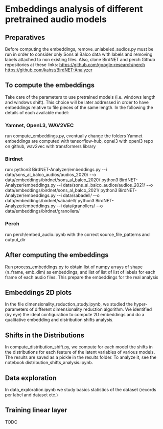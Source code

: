 # Embeddings analysis of different pretrained audio models

## Preparatives

Before computing the embeddings, remove_unlabeled_audios.py must be run in order
to consider only Sons al Balco data with labels and removing labels attached to
non existing files. Also, clone BirdNET and perch Github repositories at these links:
https://github.com/google-research/perch
https://github.com/kahst/BirdNET-Analyzer


## To compute the embeddings

Take care of the parameters to use pretrained models (i.e. windows length and
windows shift). This choice will be later addressed in order to have embeddings
relative to file pieces of the same length. In the following the details of each
available model:

### Yamnet, OpenL3, WAV2VEC

run compute_embeddings.py, eventually change the folders
Yamnet embeddings are computed with tensorflow-hub, opnel3 with openl3 repo on github, wav2vec with transformers library

### Birdnet

run:
python3 BirdNET-Analyzer/embeddings.py --i data/sons_al_balco_audios/audios_2020/ --o data/embeddings/birdnet/sons_al_balco_2020/
python3 BirdNET-Analyzer/embeddings.py --i data/sons_al_balco_audios/audios_2021/ --o data/embeddings/birdnet/sons_al_balco_2021/
python3 BirdNET-Analyzer/embeddings.py --i data/sabadell/ --o data/embeddings/birdnet/sabadell/
python3 BirdNET-Analyzer/embeddings.py --i data/granollers/ --o data/embeddings/birdnet/granollers/

### Perch

run perch/embed_audio.ipynb with the correct source_file_patterns and output_dir

## After computing the embeddings

Run process_embeddings.py to obtain list of numpy arrays of shape (n_frame, emb_dim) as embeddings, and list of list of list of labels for each frame of each audio files. This prepare the embeddings for the real analysis

## Embeddings 2D plots

In the file dimensionality_reduction_study.ipynb, we studied the hyper-parameters of different dimensionality reduction algorithm. We identified (by eye) the ideal configuration to compute 2D embeddings and do a qualitative embedding and distribution shifts analysis.

## Shifts in the Distributions

In compute_distribution_shift.py, we compute for each model the shifts in the distributions for each feature of the latent variables of various models. The results are saved as a pickle in the results folder. To analyze it, see the notebook distribution_shifts_analysis.ipynb.

## Data exploration

In data_exploration.ipynb we study basics statistics of the dataset (records per label and dataset etc.)

## Training linear layer

TODO